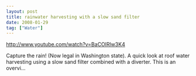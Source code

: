 ```yaml
---
layout: post
title: rainwater harvesting with a slow sand filter
date: 2008-01-29
tag: ["Water"]
---
```


http://www.youtube.com/watch?v=BaCOlRlw3K4  

Capture the rain! (Now legal in Washington state). A quick look at roof water harvesting using a slow sand filter combined with a diverter. This is an overvi...